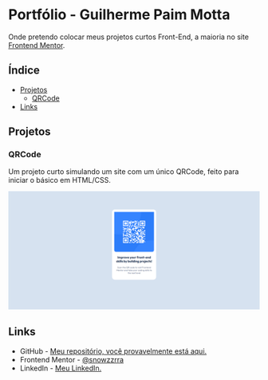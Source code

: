 # Portfólio - Guilherme Paim Motta
Onde pretendo colocar meus projetos curtos Front-End, a maioria no site [Frontend Mentor](https://www.frontendmentor.io).

## Índice

- [Projetos](#projetos)
  - [QRCode](#qrcode)
- [Links](#links)

## Projetos

### QRCode

Um projeto curto simulando um site com um único QRCode, feito para iniciar o básico em HTML/CSS.

![](./qrcode/screenshot.png)

## Links

- GitHub - [Meu repositório, você provavelmente está aqui.](https://github.com/snowzzrra)
- Frontend Mentor - [@snowzzrra](https://www.frontendmentor.io/profile/snowzzrra)
- LinkedIn - [Meu LinkedIn.](https://www.linkedin.com/in/guilherme-paim-motta-b4942b232/)